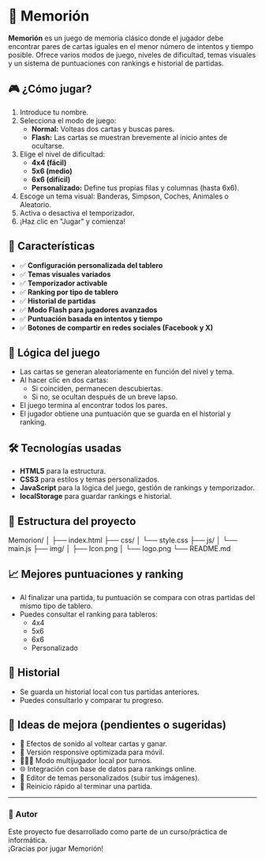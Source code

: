 # 🧠 Memorión

**Memorión** es un juego de memoria clásico donde el jugador debe encontrar pares de cartas iguales en el menor número de intentos y tiempo posible. Ofrece varios modos de juego, niveles de dificultad, temas visuales y un sistema de puntuaciones con rankings e historial de partidas.

## 🎮 ¿Cómo jugar?

1. Introduce tu nombre.
2. Selecciona el modo de juego:
   - **Normal:** Volteas dos cartas y buscas pares.
   - **Flash:** Las cartas se muestran brevemente al inicio antes de ocultarse.
3. Elige el nivel de dificultad:
   - **4x4 (fácil)**
   - **5x6 (medio)**
   - **6x6 (difícil)**
   - **Personalizado:** Define tus propias filas y columnas (hasta 6x6).
4. Escoge un tema visual: Banderas, Simpson, Coches, Animales o Aleatorio.
5. Activa o desactiva el temporizador.
6. ¡Haz clic en "Jugar" y comienza!

## 🧩 Características

- ✅ **Configuración personalizada del tablero**  
- ✅ **Temas visuales variados**  
- ✅ **Temporizador activable**  
- ✅ **Ranking por tipo de tablero**  
- ✅ **Historial de partidas**  
- ✅ **Modo Flash para jugadores avanzados**  
- ✅ **Puntuación basada en intentos y tiempo**  
- ✅ **Botones de compartir en redes sociales (Facebook y X)**

## 🧠 Lógica del juego

- Las cartas se generan aleatoriamente en función del nivel y tema.
- Al hacer clic en dos cartas:
  - Si coinciden, permanecen descubiertas.
  - Si no, se ocultan después de un breve lapso.
- El juego termina al encontrar todos los pares.
- El jugador obtiene una puntuación que se guarda en el historial y ranking.

## 🛠️ Tecnologías usadas

- **HTML5** para la estructura.
- **CSS3** para estilos y temas personalizados.
- **JavaScript** para la lógica del juego, gestión de rankings y temporizador.
- **localStorage** para guardar rankings e historial.

## 📁 Estructura del proyecto

Memorion/
│
├── index.html
├── css/
│ └── style.css
├── js/
│ └── main.js
├── img/
│ ├── Icon.png
│ └── logo.png
└── README.md


## 📈 Mejores puntuaciones y ranking

- Al finalizar una partida, tu puntuación se compara con otras partidas del mismo tipo de tablero.
- Puedes consultar el ranking para tableros:
  - 4x4
  - 5x6
  - 6x6
  - Personalizado

## 📜 Historial

- Se guarda un historial local con tus partidas anteriores.
- Puedes consultarlo y comparar tu progreso.

## 🚀 Ideas de mejora (pendientes o sugeridas)

- 🎵 Efectos de sonido al voltear cartas y ganar.
- 📱 Versión responsive optimizada para móvil.
- 🧑‍🤝‍🧑 Modo multijugador local por turnos.
- 🌐 Integración con base de datos para rankings online.
- 🎨 Editor de temas personalizados (subir tus imágenes).
- 🔁 Reinicio rápido al terminar una partida.

---

### 👤 Autor

Este proyecto fue desarrollado como parte de un curso/práctica de informática.  
¡Gracias por jugar Memorión!